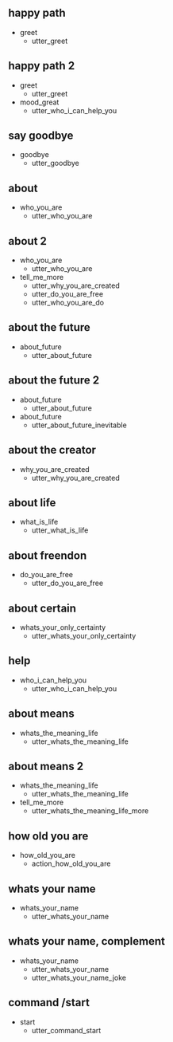 ## happy path
* greet
  - utter_greet

## happy path 2
* greet
  - utter_greet
* mood_great
  - utter_who_i_can_help_you


## say goodbye
* goodbye
  - utter_goodbye

## about
* who_you_are
  - utter_who_you_are

## about 2
* who_you_are
  - utter_who_you_are
* tell_me_more
  - utter_why_you_are_created
  - utter_do_you_are_free
  - utter_who_you_are_do

## about the future
* about_future
  - utter_about_future

## about the future 2
* about_future
  - utter_about_future
* about_future
  - utter_about_future_inevitable
  
## about the creator 
* why_you_are_created
  - utter_why_you_are_created

## about life  
* what_is_life
  - utter_what_is_life

## about freendon
* do_you_are_free
  - utter_do_you_are_free

## about certain
* whats_your_only_certainty
  - utter_whats_your_only_certainty

## help
* who_i_can_help_you
  - utter_who_i_can_help_you

## about means
* whats_the_meaning_life
  - utter_whats_the_meaning_life


## about means 2
* whats_the_meaning_life
  - utter_whats_the_meaning_life
* tell_me_more
  - utter_whats_the_meaning_life_more

## how old you are
* how_old_you_are
  - action_how_old_you_are

## whats your name
* whats_your_name
  - utter_whats_your_name

## whats your name, complement
* whats_your_name
  - utter_whats_your_name
  - utter_whats_your_name_joke

## command /start
* start
  - utter_command_start